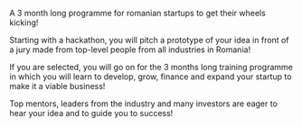 A 3 month long programme for romanian startups to get their wheels kicking!

Starting with a hackathon, you will pitch a prototype of your idea in front of a jury made from top-level people from all industries in Romania! 

If you are selected, you will go on for the 3 months long training programme in which you will learn to develop, grow, finance and expand your startup to make it a viable business! 

Top mentors, leaders from the industry and many investors are eager to hear your idea and to guide you to success!
